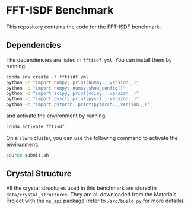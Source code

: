 # FFT-ISDF Benchmark

This repository contains the code for the FFT-ISDF benchmark.

## Dependencies

The dependencies are listed in `fftisdf.yml`. You can install them by running:

```bash
conda env create -f fftisdf.yml
python -c "import numpy; print(numpy.__version__)"
python -c "import numpy; numpy.show_config()"
python -c "import scipy; print(scipy.__version__)"
python -c "import pyscf; print(pyscf.__version__)"
python -c "import pytorch; print(pytorch.__version__)"
```

and activate the environment by running:

```bash
conda activate fftisdf
```

On a `slurm` cluster, you can use the following command to activate the environment:

```bash
source submit.sh
```

## Crystal Structure
All the crystal structures used in this benchmark are stored in `data/crystal_structures`. They are all downloaded from the Materials Project
with the `mp_api` package (refer to `/src/build.py` for more details).

